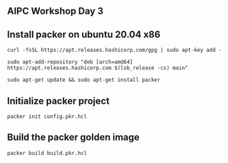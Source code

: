 ## AIPC Workshop Day 3

## Install packer on ubuntu 20.04 x86

```
curl -fsSL https://apt.releases.hashicorp.com/gpg | sudo apt-key add -
```

````
sudo apt-add-repository "deb [arch=amd64] https://apt.releases.hashicorp.com $(lsb_release -cs) main"
````

```
sudo apt-get update && sudo apt-get install packer
```

## Initialize packer project

```
packer init config.pkr.hcl
```

## Build the packer golden image
```
packer build build.pkr.hcl
```
